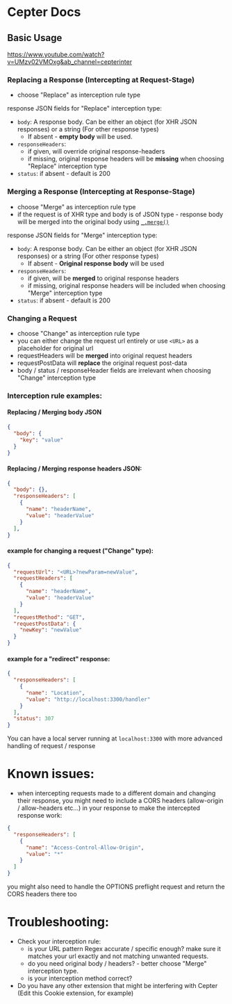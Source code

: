 # Cepter Docs

## Basic Usage 

https://www.youtube.com/watch?v=UMzv02VMOxg&ab_channel=cepterinter

### Replacing a Response (Intercepting at Request-Stage)
- choose "Replace" as interception rule type

response JSON fields for "Replace" interception type:
- `body`: A response body. Can be either an object (for XHR JSON responses) or a string (For other response types)
  - If absent - **empty body** will be used.
- `responseHeaders`:
  -  if given, will override original response-headers
  - if missing, original response headers will be **missing** when choosing "Replace" interception type
- `status`: if absent - default is 200

### Merging a Response (Intercepting at Response-Stage)
- choose "Merge" as interception rule type
- if the request is of XHR type and body is of JSON type - response body will be merged into the original body using [`_.merge()`](https://lodash.com/docs/#merge)

response JSON fields for "Merge" interception type:
- `body`: A response body. Can be either an object (for XHR JSON responses) or a string (For other response types)
  - If absent - **Original response body** will be used
- `responseHeaders`:
  - if given, will be **merged** to original response headers
  - if missing, original response headers will be included when choosing "Merge" interception type
- `status`: if absent - default is 200

### Changing a Request
- choose "Change" as interception rule type
- you can either change the request url entirely or use `<URL>` as a placeholder for original url
- requestHeaders will be **merged** into original request headers
- requestPostData will **replace** the original request post-data
- body / status / responseHeader fields are irrelevant when choosing "Change" interception type

### Interception rule examples:

#### Replacing / Merging body JSON
```json
{
  "body": {
    "key": "value"
  }
}
```

#### Replacing / Merging response headers JSON:
```json
{
  "body": {},
  "responseHeaders": [
    {
      "name": "headerName",
      "value": "headerValue"
    }
  ],
}
```

#### example for changing a request ("Change" type):
```json
{
  "requestUrl": "<URL>?newParam=newValue",
  "requestHeaders": [
    {
      "name": "headerName",
      "value": "headerValue"
    }
  ],
  "requestMethod": "GET",
  "requestPostData": {
    "newKey": "newValue"
  }
}
```

#### example for a "redirect" response:
```json
{
  "responseHeaders": [
    {
      "name": "Location",
      "value": "http://localhost:3300/handler"
    }
  ],
  "status": 307
}
```
You can have a local server running at `localhost:3300` with more advanced handling of request / response

# Known issues:
- when intercepting requests made to a different domain and changing their response, you might need to include a CORS headers (allow-origin / allow-headers etc...) in your response to make the intercepted response work:
```json
{
  "responseHeaders": [
    {
      "name": "Access-Control-Allow-Origin",
      "value": "*"
    }
  ]
}
```
you might also need to handle the OPTIONS preflight request and return the CORS headers there too

# Troubleshooting:
- Check your interception rule:
  - is your URL pattern Regex accurate / specific enough? make sure it matches your url exactly and not matching unwanted requests.
  - do you need original body / headers? - better choose "Merge" interception type.
  - is your interception method correct?
 - Do you have any other extension that might be interfering with Cepter (Edit this Cookie extension, for example)
